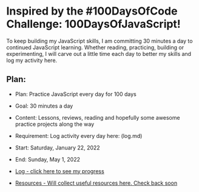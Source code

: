# Inspired by the #100DaysOfCode Challenge: 100DaysOfJavaScript!

To keep building my JavaScript skills, I am committing 30 minutes a day to continued JavaScript learning. Whether reading, practicing, building or experimenting, I will carve out a little time each day to better my skills and log my activity here.

## Plan:

- Plan: Practice JavaScript every day for 100 days
- Goal: 30 minutes a day
- Content: Lessons, reviews, reading and hopefully some awesome practice projects along the way
- Requirement: Log activity every day here: (log.md)
- Start: Saturday, January 22, 2022
- End: Sunday, May 1, 2022

- [Log - click here to see my progress](log.md)
- [Resources - Will collect useful resources here. Check back soon](resources.md)
